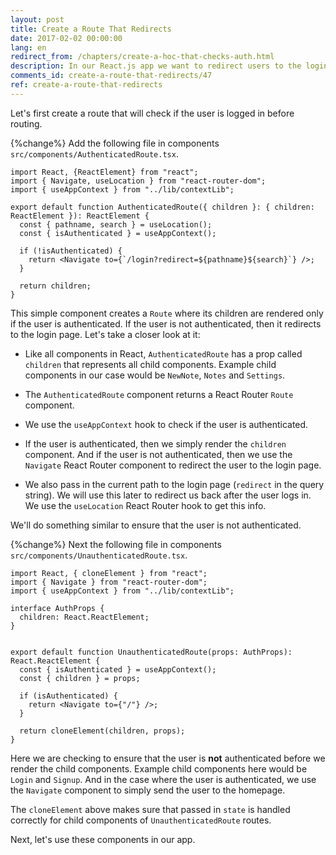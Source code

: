 ```yaml
---
layout: post
title: Create a Route That Redirects
date: 2017-02-02 00:00:00
lang: en
redirect_from: /chapters/create-a-hoc-that-checks-auth.html
description: In our React.js app we want to redirect users to the login page if they are not logged in and redirect them away from the login page if they are logged in. To do so we are going to use the Redirect component and useLocation hook from React Router. While, the session will be stored in our app Context using the useContext hook.
comments_id: create-a-route-that-redirects/47
ref: create-a-route-that-redirects
---
```


Let's first create a route that will check if the user is logged in before routing.

{%change%} Add the following file in components  `src/components/AuthenticatedRoute.tsx`.

```tsx
import React, {ReactElement} from "react";
import { Navigate, useLocation } from "react-router-dom";
import { useAppContext } from "../lib/contextLib";

export default function AuthenticatedRoute({ children }: { children: ReactElement }): ReactElement {
  const { pathname, search } = useLocation();
  const { isAuthenticated } = useAppContext();

  if (!isAuthenticated) {
    return <Navigate to={`/login?redirect=${pathname}${search}`} />;
  }

  return children;
}

```

This simple component creates a `Route` where its children are rendered only if the user is authenticated. If the user is not authenticated, then it redirects to the login page. Let's take a closer look at it:

- Like all components in React, `AuthenticatedRoute` has a prop called `children` that represents all child components. Example child components in our case would be `NewNote`, `Notes` and `Settings`.

- The `AuthenticatedRoute` component returns a React Router `Route` component.

- We use the `useAppContext` hook to check if the user is authenticated.

- If the user is authenticated, then we simply render the `children` component. And if the user is not authenticated, then we use the `Navigate` React Router component to redirect the user to the login page.

- We also pass in the current path to the login page (`redirect` in the query string). We will use this later to redirect us back after the user logs in. We use the `useLocation` React Router hook to get this info.

We'll do something similar to ensure that the user is not authenticated.

{%change%} Next the following file in components  `src/components/UnauthenticatedRoute.tsx`.

```tsx
import React, { cloneElement } from "react";
import { Navigate } from "react-router-dom";
import { useAppContext } from "../lib/contextLib";

interface AuthProps {
  children: React.ReactElement;
}


export default function UnauthenticatedRoute(props: AuthProps): React.ReactElement {
  const { isAuthenticated } = useAppContext();
  const { children } = props;

  if (isAuthenticated) {
    return <Navigate to={"/"} />;
  }

  return cloneElement(children, props);
}

```

Here we are checking to ensure that the user is **not** authenticated before we render the child components. Example child components here would be `Login` and `Signup`. And in the case where the user is authenticated, we use the `Navigate` component to simply send the user to the homepage.

The `cloneElement` above makes sure that passed in `state` is handled correctly for child components of `UnauthenticatedRoute` routes.

Next, let's use these components in our app.
